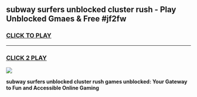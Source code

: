 
## subway surfers unblocked cluster rush - Play Unblocked Gmaes & Free #jf2fw
<h3>
<a href="https://news.freeplayer.one?title=subway_surfers_unblocked_cluster_rush&ref=24F">CLICK TO PLAY</a></h3>
<hr>

<h3>
<a href="https://news.freeplayer.one?title=subway_surfers_unblocked_cluster_rush&ref=24F">CLICK 2 PLAY</a>
  
</h3>

<a href="https://news.freeplayer.one?title=subway_surfers_unblocked_cluster_rush&ref=24F/"><img src="https://clearcache.store/games.png"></a>


**subway surfers unblocked cluster rush games unblocked: Your Gateway to Fun and Accessible Online Gaming**
